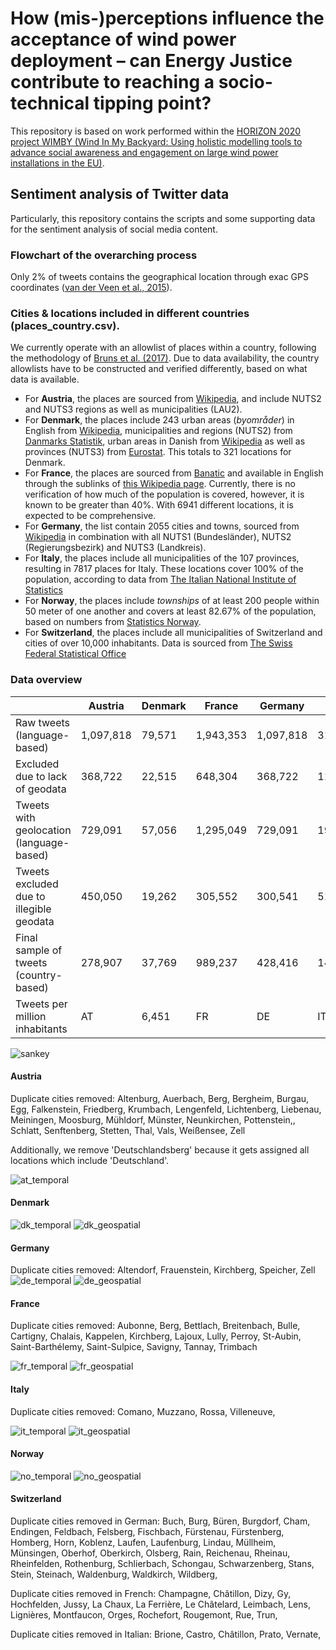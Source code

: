 # How (mis-)perceptions influence the acceptance of wind power deployment – can Energy Justice contribute to reaching a socio-technical tipping point?
This repository is based on work performed within the [HORIZON 2020 project WIMBY (Wind In My Backyard: Using holistic modelling tools to advance social awareness and engagement on large wind power installations in the EU)](https://cordis.europa.eu/project/id/101083460).

## Sentiment analysis of Twitter data
Particularly, this repository contains the scripts and some supporting data for the sentiment analysis of social media content. 

### Flowchart of the overarching process

Only 2% of tweets contains the geographical location through exac GPS coordinates ([van der Veen et al., 2015](https://doi.org/10.48550/arXiv.1508.02483)). 

### Cities & locations included in different countries (places_country.csv). 
We currently operate with an allowlist of places within a country, following the methodology of [Bruns et al. (2017)](https://doi.org/10.1177/2056305117748162). Due to data availability, the country allowlists have to be constructed and verified differently, based on what data is available. 

* For **Austria**, the places are sourced from [Wikipedia](https://en.wikipedia.org/wiki/List_of_cities_and_towns_in_Austria), and include NUTS2 and NUTS3 regions as well as municipalities (LAU2).
* For **Denmark**, the places include 243 urban areas (_byområder_) in English from [Wikipedia](https://en.wikipedia.org/wiki/List_of_cities_and_towns_in_Denmark), municipalities and regions (NUTS2) from [Danmarks Statistik](https://www.statistikbanken.dk/tabsel/199114), urban areas in Danish from [Wikipedia](https://da.wikipedia.org/wiki/Danmarks_st%C3%B8rste_byer) as well as provinces (NUTS3) from [Eurostat](https://ec.europa.eu/eurostat/web/gisco/geodata/reference-data/administrative-units-statistical-units/nuts). This totals to 321 locations for Denmark. 
* For **France**, the places are sourced from [Banatic](https://www.banatic.interieur.gouv.fr/V5/fichiers-en-telechargement/fichiers-telech.php) and available in English through the sublinks of [this Wikipedia page](https://en.wikipedia.org/wiki/Lists_of_communes_of_France). Currently, there is no verification of how much of the population is covered, however, it is known to be greater than 40%. With 6941 different locations, it is expected to be comprehensive. 
* For **Germany**, the list contain 2055 cities and towns, sourced from [Wikipedia](https://en.wikipedia.org/wiki/List_of_cities_and_towns_in_Germany) in combination with all NUTS1 (Bundesländer), NUTS2 (Regierungsbezirk) and NUTS3 (Landkreis). 
* For **Italy**, the places include all municipalities of the 107 provinces, resulting in 7817 places for Italy. These locations cover 100% of the population, according to data from [The Italian National Institute of Statistics](https://demo.istat.it/app/?i=D7B&a=2023&l=en)
* For **Norway**, the places include _townships_ of at least 200 people within 50 meter of one another and covers at least 82.67% of the population, based on numbers from [Statistics Norway](https://www.ssb.no/befolkning/folketall/statistikk/tettsteders-befolkning-og-areal). 
* For **Switzerland**, the places include all municipalities of Switzerland and cities of over 10,000 inhabitants. Data is sourced from [The Swiss Federal Statistical Office](https://www.bfs.admin.ch/bfs/en/home/basics/swiss-official-commune-register.assetdetail.6986904.html)

### Data overview
|             | Austria | Denmark | France | Germany | Italy | Ireland | Norway | Switzerland |
| ----------- | ----------- | ----------- | ----------- | ----------- | ----------- | ----------- | ----------- | ----------- |
| Raw tweets (language-based)               | 1,097,818 | 79,571  | 1,943,353 | 1,097,818 | 313,188 |     | 118,439 | CH |
| Excluded due to lack of geodata           | 368,722   | 22,515  | 648,304   | 368,722   | 114,351 |     | 31,769  | CH |
| Tweets with geolocation (language-based)  | 729,091   | 57,056  | 1,295,049 | 729,091   | 198,837 |     | 86,670  | CH |
| Tweets excluded due to illegible geodata  | 450,050   | 19,262  | 305,552   | 300,541   | 51,131  |     | 11,661  | CH |
| Final sample of tweets (country-based)    | 278,907   | 37,769  | 989,237   | 428,416   | 147,680 |     | 74,996  | CH |
| Tweets per million inhabitants            | AT        | 6,451   | FR        | DE        | IT      | IE  | 13,880  | CH |

![sankey](figures/sankey.svg)

#### Austria
Duplicate cities removed: Altenburg, Auerbach, Berg, Bergheim, Burgau, Egg, Falkenstein, Friedberg, Krumbach, Lengenfeld, Lichtenberg, Liebenau, Meiningen, Moosburg, Mühldorf, Münster, Neunkirchen, Pottenstein,, Schlatt, Senftenberg, Stetten, Thal, Vals, Weißensee, Zell

Additionally, we remove 'Deutschlandsberg' because it gets assigned all locations which include 'Deutschland'. 

![at_temporal](figures/AT_temporal.svg)

#### Denmark
![dk_temporal](figures/DK_temporal.svg)
![dk_geospatial](figures/dk_geospatial.svg)

#### Germany
Duplicate cities removed: Altendorf, Frauenstein, Kirchberg, Speicher, Zell
![de_temporal](figures/DE_temporal.svg)
![de_geospatial](figures/de_geospatial.svg)

#### France
Duplicate cities removed: Aubonne, Berg, Bettlach, Breitenbach, Bulle, Cartigny, Chalais, Kappelen, Kirchberg, Lajoux, Lully, Perroy, St-Aubin, Saint-Barthélemy, Saint-Sulpice, Savigny, Tannay, Trimbach

![fr_temporal](figures/FR_temporal.svg)
![fr_geospatial](figures/fr_geospatial.svg)

#### Italy
Duplicate cities removed: Comano, Muzzano, Rossa, Villeneuve, 

![it_temporal](figures/IT_temporal.svg)
![it_geospatial](figures/it_geospatial.svg)

#### Norway
![no_temporal](figures/NO_temporal.svg)
![no_geospatial](figures/no_geospatial.svg)

#### Switzerland
Duplicate cities removed in German: Buch, Burg, Büren, Burgdorf, Cham, Endingen, Feldbach, Felsberg, Fischbach, Fürstenau, Fürstenberg, Homberg, Horn, Koblenz, Laufen, Laufenburg, Lindau, Müllheim, Münsingen, Oberhof, Oberkirch, Olsberg, Rain, Reichenau, Rheinau, Rheinfelden, Rothenburg, Schlierbach, Schongau, Schwarzenberg, Stans, Stein, Steinach, Waldenburg, Waldkirch, Wildberg, 

Duplicate cities removed in French: Champagne, Châtillon, Dizy, Gy, Hochfelden, Jussy, La Chaux, La Ferrière, Le Châtelard, Leimbach, Lens, Lignières, Montfaucon, Orges, Rochefort, Rougemont, Rue, Trun,

Duplicate cities removed in Italian: Brione, Castro, Châtillon, Prato, Vernate,
